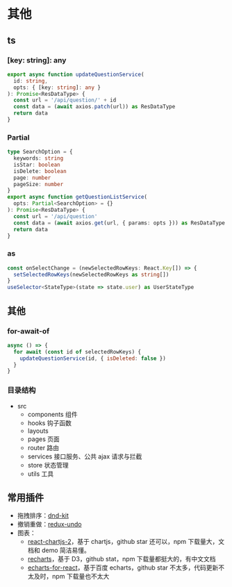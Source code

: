 # 其他

## ts
### [key: string]: any
```ts
export async function updateQuestionService(
  id: string,
  opts: { [key: string]: any }
): Promise<ResDataType> {
  const url = '/api/question/' + id
  const data = (await axios.patch(url)) as ResDataType
  return data
}
```

### Partial
```ts
type SearchOption = {
  keywords: string
  isStar: boolean
  isDelete: boolean
  page: number
  pageSize: number
}
export async function getQuestionListService(
  opts: Partial<SearchOption> = {}
): Promise<ResDataType> {
  const url = '/api/question'
  const data = (await axios.get(url, { params: opts })) as ResDataType
  return data
}
```

### as
```ts
const onSelectChange = (newSelectedRowKeys: React.Key[]) => {
  setSelectedRowKeys(newSelectedRowKeys as string[])
}
useSelector<StateType>(state => state.user) as UserStateType
```

## 其他
### for-await-of
```js
async () => {
  for await (const id of selectedRowKeys) {
    updateQuestionService(id, { isDeleted: false })
  }
}
```

### 目录结构
- src
  - components 组件
  - hooks 钩子函数
  - layouts
  - pages 页面
  - router 路由
  - services 接口服务、公共 ajax 请求与拦截
  - store 状态管理
  - utils 工具

## 常用插件
- 拖拽排序：[dnd-kit](https://docs.dndkit.com/presets/sortable)
- 撤销重做：[redux-undo](https://github.com/omnidan/redux-undo)
- 图表：
  - [react-chartjs-2](https://react-chartjs-2.js.org/)，基于 chartjs，github star 还可以，npm 下载量大，文档和 demo 简洁易懂。
  - [recharts](https://recharts.org/)，基于 D3，github stat，npm 下载量都挺大的，有中文文档
  - [echarts-for-react](https://git.hust.cc/echarts-for-react/)，基于百度 echarts，github star 不太多，代码更新不太及时，npm 下载量也不太大